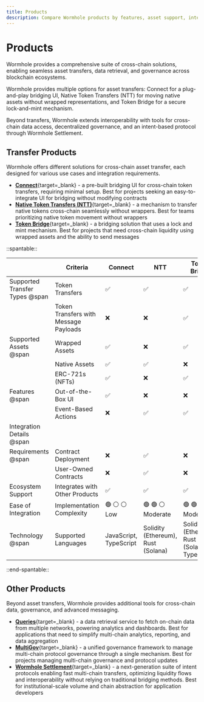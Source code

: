 ```yaml
---
title: Products
description: Compare Wormhole products by features, asset support, integration complexity, and use cases. Explore additional tools for data, governance, and execution.
---
```


# Products 

Wormhole provides a comprehensive suite of cross-chain solutions, enabling seamless asset transfers, data retrieval, and governance across blockchain ecosystems.

Wormhole provides multiple options for asset transfers: Connect for a plug-and-play bridging UI, Native Token Transfers (NTT) for moving native assets without wrapped representations, and Token Bridge for a secure lock-and-mint mechanism.

Beyond transfers, Wormhole extends interoperability with tools for cross-chain data access, decentralized governance, and an intent-based protocol through Wormhole Settlement.

## Transfer Products

Wormhole offers different solutions for cross-chain asset transfer, each designed for various use cases and integration requirements.

- [**Connect**](/docs/build/applications/connect/overview/){target=\_blank} - a pre-built bridging UI for cross-chain token transfers, requiring minimal setup. Best for projects seeking an easy-to-integrate UI for bridging without modifying contracts
- [**Native Token Transfers (NTT)**](/docs/learn/messaging/native-token-transfers/overview/){target=\_blank} - a mechanism to transfer native tokens cross-chain seamlessly without wrappers. Best for teams prioritizing native token movement without wrappers
- [**Token Bridge**](/docs/learn/messaging/token-bridge/){target=\_blank} - a bridging solution that uses a lock and mint mechanism. Best for projects that need cross-chain liquidity using wrapped assets and the ability to send messages 


<div markdown class="full-width">

::spantable::

|                                | Criteria                              | Connect            | NTT                | Token Bridge         |
|--------------------------------|---------------------------------------|--------------------|--------------------|----------------------|
| Supported Transfer Types @span | Token Transfers                       | :white_check_mark: | :white_check_mark: | :white_check_mark:   |
|                                | Token Transfers with Message Payloads | :x:                | :x:                | :white_check_mark:   |
| Supported Assets @span         | Wrapped Assets                        | :white_check_mark: | :x:                | :white_check_mark:   |
|                                | Native Assets                         | :white_check_mark: | :white_check_mark: | :x:                  |
|                                | ERC-721s (NFTs)                       | :white_check_mark: | :x:                | :white_check_mark:   |
| Features @span                 | Out-of-the-Box UI                     | :white_check_mark: | :x:                | :x:                  |
|                                | Event-Based Actions                   | :x:                | :white_check_mark: | :white_check_mark:   |
| Integration Details @span      |                                       |                    |                    |                      |
| Requirements @span             | Contract Deployment                   | :x:                | :white_check_mark: | :x:                  |
|                                | User-Owned Contracts                  | :x:                | :white_check_mark: | :x:                  |
| Ecosystem Support              | Integrates with Other Products        | :white_check_mark: | :white_check_mark: | :white_check_mark:   |
| Ease of Integration            | Implementation Complexity             | :green_circle: :white_circle: :white_circle: <br> Low | :green_circle: :green_circle: :white_circle: <br> Moderate | :green_circle: :green_circle: :white_circle: <br> Moderate |
| Technology @span               | Supported Languages                   | JavaScript, TypeScript | Solidity (Ethereum), Rust (Solana) | Solidity (Ethereum), Rust (Solana), TypeScript |

::end-spantable::

</div>

## Other Products

Beyond asset transfers, Wormhole provides additional tools for cross-chain data, governance, and advanced messaging.

- [**Queries**](/docs/build/applications/queries/overview/){target=\_blank} - a data retrieval service to fetch on-chain data from multiple networks, powering analytics and dashboards. Best for applications that need to simplify multi-chain analytics, reporting, and data aggregation 
- [**MultiGov**](/docs/learn/governance/overview/){target=\_blank} - a unified governance framework to manage multi-chain protocol governance through a single mechanism. Best for projects managing multi-chain governance and protocol updates
- [**Wormhole Settlement**](/docs/learn/messaging/wormhole-settlement/overview/){target=\_blank} - a next-generation suite of intent protocols enabling fast multi-chain transfers, optimizing liquidity flows and interoperability without relying on traditional bridging methods. Best for institutional-scale volume and chain abstraction for application developers 
